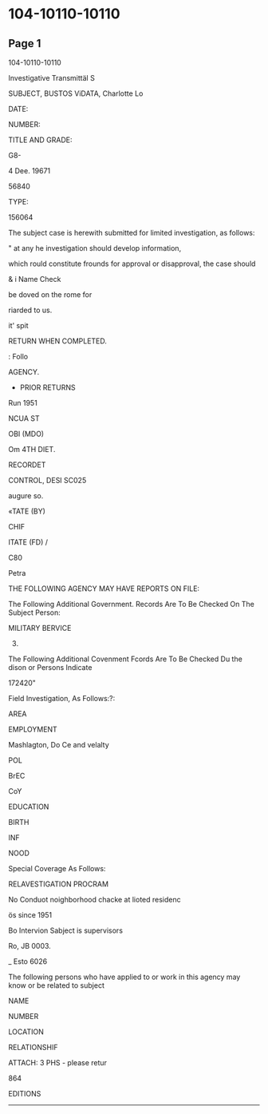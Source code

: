 # 104-10110-10110

## Page 1

104-10110-10110

Investigative Transmittäl S

SUBJECT, BUSTOS ViDATA, Charlotte Lo

DATE:

NUMBER:

TITLE AND GRADE:

G8-

4 Dee. 19671

56840

TYPE:

156064

The subject case is herewith submitted for limited investigation, as follows:

" at any he investigation should develop information,

which rould constitute frounds for approval or disapproval, the case should

& i Name Check

be doved on the rome for

riarded to us.

it' spit

RETURN WHEN COMPLETED.

: Follo

AGENCY.

- PRIOR RETURNS

Run 1951

NCUA ST

OBI (MDO)

Om 4TH DIET.

RECORDET

CONTROL, DESI SC025

augure so.

«TATE (BY)

CHIF

ITATE (FD) /

C80

Petra

THE FOLLOWING AGENCY MAY HAVE REPORTS ON FILE:

The Following Additional Government. Records Are To Be Checked On The Subject Person:

MILITARY BERVICE

3.

The Following Additional Covenment Fcords Are To Be Checked Du the dison or Persons Indicate

172420"

Field Investigation, As Follows:?:

AREA

EMPLOYMENT

Mashlagton, Do Ce and velalty

POL

BrEC

CoY

EDUCATION

BIRTH

INF

NOOD

Special Coverage As Follows:

RELAVESTIGATION PROCRAM

No Conduot noighborhood chacke at lioted residenc

ös since 1951

Bo Intervion Sabject is supervisors

Ro, JВ 0003.

_ Esto 6026

The following persons who have applied to or work in this agency may know or be related to subject

NAME

NUMBER

LOCATION

RELATIONSHIF

ATTACH: 3 PHS - please retur

864

EDITIONS

---

